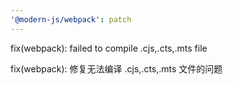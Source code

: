 ```yaml
---
'@modern-js/webpack': patch
---
```


fix(webpack): failed to compile .cjs,.cts,.mts file

fix(webpack): 修复无法编译 .cjs,.cts,.mts 文件的问题
